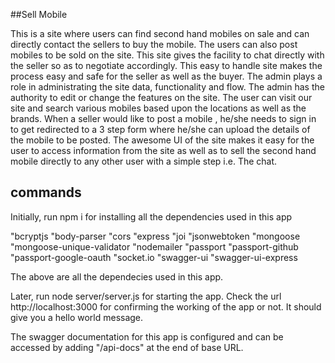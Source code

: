 ##Sell Mobile

This is a site where users can find second hand mobiles on sale and can directly contact the sellers to buy the mobile. The users can also post mobiles to be sold on the site. This site gives the facility to chat directly with the seller so as to negotiate accordingly. This easy to handle site makes the process easy and safe for the seller as well as the buyer.
The admin plays a role in administrating the site data, functionality and flow. The admin has the authority to edit or change the features on the site.
The user can visit our site and search various mobiles based upon the locations as well as the brands.
When a seller would like to post a mobile , he/she needs to sign in to get redirected to a 3 step form where he/she can upload the details of the mobile to be posted.
The awesome UI of the site makes it easy for the user to access information from the site as well as to sell the second hand mobile directly to any other user with a simple step i.e. The chat.


## commands

Initially, run npm i for installing all the dependencies used in this app

"bcryptjs
"body-parser
"cors
"express
"joi
"jsonwebtoken
"mongoose
"mongoose-unique-validator
"nodemailer
"passport
"passport-github
"passport-google-oauth
"socket.io
"swagger-ui
"swagger-ui-express

The above are all the dependecies used in this app.

Later, run node server/server.js for starting the app.
Check the url http://localhost:3000 for confirming the working of the app or not. It should give you a hello world message.

The swagger documentation for this app is configured and can be accessed by adding "/api-docs" at the end of base URL.